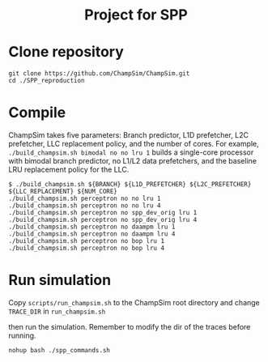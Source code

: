 <p align="center">
  <h1 align="center"> Project for SPP </h1>
  
</p>

# Clone repository
```
git clone https://github.com/ChampSim/ChampSim.git
cd ./SPP_reproduction
```

# Compile

ChampSim takes five parameters: Branch predictor, L1D prefetcher, L2C prefetcher, LLC replacement policy, and the number of cores. 
For example, `./build_champsim.sh bimodal no no lru 1` builds a single-core processor with bimodal branch predictor, no L1/L2 data prefetchers, and the baseline LRU replacement policy for the LLC.
```
$ ./build_champsim.sh ${BRANCH} ${L1D_PREFETCHER} ${L2C_PREFETCHER} ${LLC_REPLACEMENT} ${NUM_CORE}
./build_champsim.sh perceptron no no lru 1
./build_champsim.sh perceptron no no lru 4
./build_champsim.sh perceptron no spp_dev_orig lru 1
./build_champsim.sh perceptron no spp_dev_orig lru 4
./build_champsim.sh perceptron no daampm lru 1
./build_champsim.sh perceptron no daampm lru 4
./build_champsim.sh perceptron no bop lru 1
./build_champsim.sh perceptron no bop lru 4
```

# Run simulation

Copy `scripts/run_champsim.sh` to the ChampSim root directory and change `TRACE_DIR` in `run_champsim.sh` <br>

then run the simulation. Remember to modify the dir of the traces before running.

```
nohup bash ./spp_commands.sh
```


